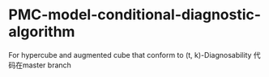 # PMC-model-conditional-diagnostic-algorithm
For hypercube and augmented cube that conform to (t, k)-Diagnosability 
代码在master branch 
